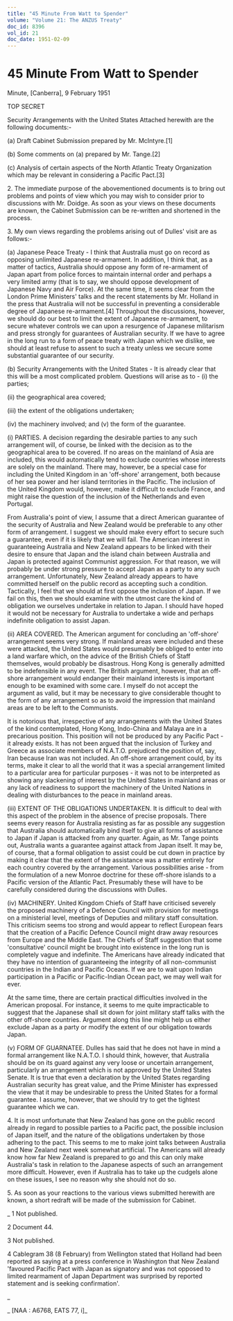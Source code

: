```yaml
---
title: "45 Minute From Watt to Spender"
volume: "Volume 21: The ANZUS Treaty"
doc_id: 8396
vol_id: 21
doc_date: 1951-02-09
---
```


# 45 Minute From Watt to Spender

Minute, [Canberra], 9 February 1951

TOP SECRET

Security Arrangements with the United States Attached herewith are the following documents:-

(a) Draft Cabinet Submission prepared by Mr. McIntyre.[1]

(b) Some comments on (a) prepared by Mr. Tange.[2]

(c) Analysis of certain aspects of the North Atlantic Treaty Organization which may be relevant in considering a Pacific Pact.[3]

2\. The immediate purpose of the abovementioned documents is to bring out problems and points of view which you may wish to consider prior to discussions with Mr. Doidge. As soon as your views on these documents are known, the Cabinet Submission can be re-written and shortened in the process.

3\. My own views regarding the problems arising out of Dulles' visit are as follows:-

(a) Japanese Peace Treaty - I think that Australia must go on record as opposing unlimited Japanese re-armament. In addition, I think that, as a matter of tactics, Australia should oppose any form of re-armament of Japan apart from police forces to maintain internal order and perhaps a very limited army (that is to say, we should oppose development of Japanese Navy and Air Force). At the same time, it seems clear from the London Prime Ministers' talks and the recent statements by Mr. Holland in the press that Australia will not be successful in preventing a considerable degree of Japanese re-armament.[4] Throughout the discussions, however, we should do our best to limit the extent of Japanese re-armament, to secure whatever controls we can upon a resurgence of Japanese militarism and press strongly for guarantees of Australian security. If we have to agree in the long run to a form of peace treaty with Japan which we dislike, we should at least refuse to assent to such a treaty unless we secure some substantial guarantee of our security.

(b) Security Arrangements with the United States - It is already clear that this will be a most complicated problem. Questions will arise as to - (i) the parties;

(ii) the geographical area covered;

(iii) the extent of the obligations undertaken;

(iv) the machinery involved; and (v) the form of the guarantee.

(i) PARTIES. A decision regarding the desirable parties to any such arrangement will, of course, be linked with the decision as to the geographical area to be covered. If no areas on the mainland of Asia are included, this would automatically tend to exclude countries whose interests are solely on the mainland. There may, however, be a special case for including the United Kingdom in an 'off-shore' arrangement, both because of her sea power and her island territories in the Pacific. The inclusion of the United Kingdom would, however, make it difficult to exclude France, and might raise the question of the inclusion of the Netherlands and even Portugal.

From Australia's point of view, I assume that a direct American guarantee of the security of Australia and New Zealand would be preferable to any other form of arrangement. I suggest we should make every effort to secure such a guarantee, even if it is likely that we will fail. The American interest in guaranteeing Australia and New Zealand appears to be linked with their desire to ensure that Japan and the island chain between Australia and Japan is protected against Communist aggression. For that reason, we will probably be under strong pressure to accept Japan as a party to any such arrangement. Unfortunately, New Zealand already appears to have committed herself on the public record as accepting such a condition. Tactically, I feel that we should at first oppose the inclusion of Japan. If we fail on this, then we should examine with the utmost care the kind of obligation we ourselves undertake in relation to Japan. I should have hoped it would not be necessary for Australia to undertake a wide and perhaps indefinite obligation to assist Japan.

(ii) AREA COVERED. The American argument for concluding an 'off-shore' arrangement seems very strong. If mainland areas were included and these were attacked, the United States would presumably be obliged to enter into a land warfare which, on the advice of the British Chiefs of Staff themselves, would probably be disastrous. Hong Kong is generally admitted to be indefensible in any event. The British argument, however, that an off-shore arrangement would endanger their mainland interests is important enough to be examined with some care. I myself do not accept the argument as valid, but it may be necessary to give considerable thought to the form of any arrangement so as to avoid the impression that mainland areas are to be left to the Communists.

It is notorious that, irrespective of any arrangements with the United States of the kind contemplated, Hong Kong, Indo-China and Malaya are in a precarious position. This position will not be produced by any Pacific Pact - it already exists. It has not been argued that the inclusion of Turkey and Greece as associate members of N.A.T.O. prejudiced the position of, say, Iran because Iran was not included. An off-shore arrangement could, by its terms, make it clear to all the world that it was a special arrangement limited to a particular area for particular purposes - it was not to be interpreted as showing any slackening of interest by the United States in mainland areas or any lack of readiness to support the machinery of the United Nations in dealing with disturbances to the peace in mainland areas.

(iii) EXTENT OF THE OBLIGATIONS UNDERTAKEN. It is difficult to deal with this aspect of the problem in the absence of precise proposals. There seems every reason for Australia resisting as far as possible any suggestion that Australia should automatically bind itself to give all forms of assistance to Japan if Japan is attacked from any quarter. Again, as Mr. Tange points out, Australia wants a guarantee against attack from Japan itself. It may be, of course, that a formal obligation to assist could be cut down in practice by making it clear that the extent of the assistance was a matter entirely for each country covered by the arrangement. Various possibilities arise - from the formulation of a new Monroe doctrine for these off-shore islands to a Pacific version of the Atlantic Pact. Presumably these will have to be carefully considered during the discussions with Dulles.

(iv) MACHINERY. United Kingdom Chiefs of Staff have criticised severely the proposed machinery of a Defence Council with provision for meetings on a ministerial level, meetings of Deputies and military staff consultation. This criticism seems too strong and would appear to reflect European fears that the creation of a Pacific Defence Council might draw away resources from Europe and the Middle East. The Chiefs of Staff suggestion that some 'consultative' council might be brought into existence in the long run is completely vague and indefinite. The Americans have already indicated that they have no intention of guaranteeing the integrity of all non-communist countries in the Indian and Pacific Oceans. If we are to wait upon Indian participation in a Pacific or Pacific-Indian Ocean pact, we may well wait for ever.

At the same time, there are certain practical difficulties involved in the American proposal. For instance, it seems to me quite impracticable to suggest that the Japanese shall sit down for joint military staff talks with the other off-shore countries. Argument along this line might help us either exclude Japan as a party or modify the extent of our obligation towards Japan.

(v) FORM OF GUARNATEE. Dulles has said that he does not have in mind a formal arrangement like N.A.T.O. I should think, however, that Australia should be on its guard against any very loose or uncertain arrangement, particularly an arrangement which is not approved by the United States Senate. It is true that even a declaration by the United States regarding Australian security has great value, and the Prime Minister has expressed the view that it may be undesirable to press the United States for a formal guarantee. I assume, however, that we should try to get the tightest guarantee which we can.

4\. It is most unfortunate that New Zealand has gone on the public record already in regard to possible parties to a Pacific pact, the possible inclusion of Japan itself, and the nature of the obligations undertaken by those adhering to the pact. This seems to me to make joint talks between Australia and New Zealand next week somewhat artificial. The Americans will already know how far New Zealand is prepared to go and this can only make Australia's task in relation to the Japanese aspects of such an arrangement more difficult. However, even if Australia has to take up the cudgels alone on these issues, I see no reason why she should not do so.

5\. As soon as your reactions to the various views submitted herewith are known, a short redraft will be made of the submission for Cabinet.

_ 1 Not published.

2 Document 44.

3 Not published.

4 Cablegram 38 (8 February) from Wellington stated that Holland had been reported as saying at a press conference in Washington that New Zealand 'favoured Pacific Pact with Japan as signatory and was not opposed to limited rearmament of Japan Department was surprised by reported statement and is seeking confirmation'.

_

_ [NAA : A6768, EATS 77, i]_
